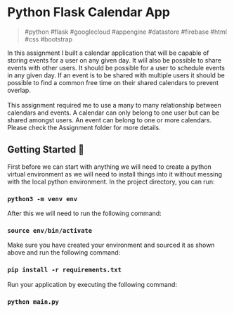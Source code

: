 # Python Flask Calendar App

> #python #flask #googlecloud #appengine #datastore #firebase #html #css #bootstrap

In this assignment I built a calendar application that will be capable of storing events for a user on any given day. It will also be possible to share events with other users. It should be possible for a user to schedule events in any given day. If an event is to be shared with multiple users it should be possible to find a common free time on their shared calendars to prevent overlap.<br><br>
This assignment required me to use a many to many relationship between calendars and events. A calendar can only belong to one user but can be shared amongst users. An event can belong to one or more calendars. Please check the Assignment folder for more details.

## Getting Started 🏁

First before we can start with anything we will need to create a python virtual environment as we will need to install things into it without messing with the local python environment. In the project directory, you can run:

### `python3 -m venv env`

After this we will need to run the following command:

### `source env/bin/activate`

Make sure you have created your environment and sourced it as shown above and run the following command:

### `pip install -r requirements.txt`

Run your application by executing the following command:
 
### `python main.py`
